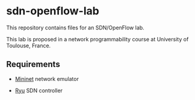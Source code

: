 # sdn-openflow-lab

This repository contains files for an SDN/OpenFlow lab.

This lab is proposed in a network programmability course at University of Toulouse, France.

## Requirements

- [Mininet](http://mininet.org/) network emulator

- [Ryu](https://ryu-sdn.org/) SDN controller
